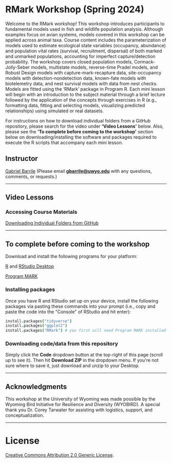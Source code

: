 # RMark Workshop (Spring 2024)

Welcome to the RMark workshop! This workshop introduces participants to fundamental models used in fish and wildlife population analysis. Although examples focus on avian systems, models covered in this workshop can be applied across animal taxa. Course content includes the parameterization of models used to estimate ecological state variables (occupancy, abundance) and population vital rates (survival, recruitment, dispersal) of both marked and unmarked populations, accounting for imperfect capture/detection probability. The workshop covers closed population models, Cormack-Jolly-Seber models, multistate models, reverse-time Pradel models, and Robust Design models with capture-mark-recapture data, site-occupancy models with detection-nondetection data, known-fate models with biotelemetry data, and nest survival models with data from nest checks. Models are fitted using the ‘RMark’ package in Program R. Each mini lesson will begin with an introduction to the subject material through a brief lecture followed by the application of the concepts through exercises in R (e.g., formatting data, fitting and selecting models, visualizing predicted relationships) using simulated or real datasets.

For instructions on how to download individual folders from a GitHub repository, please search for the video under **'Video Lessons'** below. Also, please see the **'To complete before coming to the workshop'** section below on downloading/installing the software and packages required to execute the R scripts that accompany each mini lesson. 

## Instructor
[Gabriel Barrile](https://gabrielbarrile.weebly.com/)
(Please email **gbarrile@uwyo.edu** with any questions, comments, or requests.)

---
  
## Video Lessons

### Accessing Course Materials
[Downloading Individual Folders from GitHub](https://youtu.be/nD1DptRuBeE)

---

## To complete before coming to the workshop

Download and install the following programs for your platform:

[R](https://cran.r-project.org/) and [RStudio Desktop](http://www.rstudio.com/ide/download/)

[Program MARK](http://www.phidot.org/software/mark/downloads/)

### Installing packages
Once you have R and RStudio set up on your device, install the following packages via pasting these commands into your prompt (i.e., copy and paste the code into the "Console" of RStudio and hit enter):

```coffee
install.packages("tidyverse")
install.packages("ggplot2")
install.packages("RMark") # you first will need Program MARK installed on your computer
```

### Downloading code/data from this repository 
Simply click the **Code** dropdown button at the top-right of this page (scroll up to see it). Then hit **Download ZIP** in the dropdown menu. If you're not sure where to save it, just download and unzip to your Desktop.

---

## Acknowledgments

This workshop at the University of Wyoming was made possible by the Wyoming Bird Initiative for Resilience and Diversity (WYOBIRD). A special thank you Dr. Corey Tarwater for assisting with logistics, support, and conceptualization.


---

# License  
<a rel="license" href="http://creativecommons.org/licenses/by/2.0/">Creative Commons Attribution 2.0 Generic License</a>.


